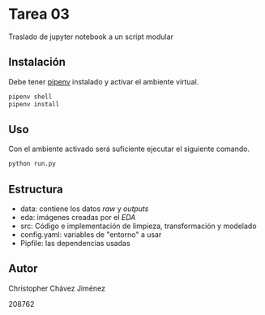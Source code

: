 # Tarea 03

Traslado de jupyter notebook a un script modular

## Instalación
Debe tener [pipenv](https://pipenv.pypa.io/en/latest/install/#installing-pipenv) instalado y activar el ambiente virtual.

```bash 
pipenv shell
pipenv install
```

## Uso
Con el ambiente activado será suficiente ejecutar el siguiente comando.

```bash
python run.py
```

## Estructura
- data: contiene los datos *raw* y *outputs*
- eda: imágenes creadas por el *EDA*
- src: Código e implementación de limpieza, transformación y modelado
- config.yaml: variables de "entorno" a usar
- Pipfile: las dependencias usadas

## Autor

Christopher Chávez Jiménez

208762